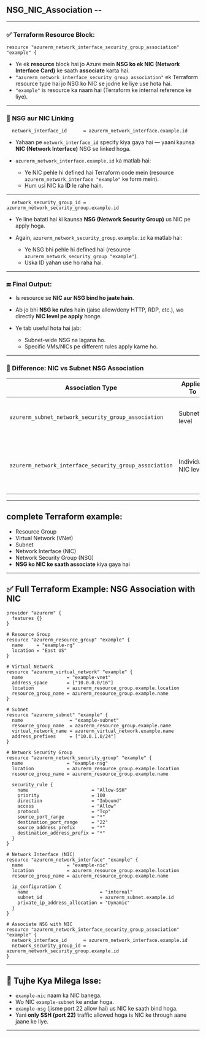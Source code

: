 ## NSG_NIC_Association --

---

### ✅ Terraform Resource Block:

```hcl
resource "azurerm_network_interface_security_group_association" "example" {
```

* Ye ek **resource** block hai jo Azure mein **NSG ko ek NIC (Network Interface Card)** ke saath **associate** karta hai.
* `"azurerm_network_interface_security_group_association"` ek Terraform resource type hai jo NSG ko NIC se jodne ke liye use hota hai.
* `"example"` is resource ka naam hai (Terraform ke internal reference ke liye).

---

### 🔗 NSG aur NIC Linking

```hcl
  network_interface_id      = azurerm_network_interface.example.id
```

* Yahaan pe `network_interface_id` specify kiya gaya hai — yaani kaunsa **NIC (Network Interface)** NSG se linked hoga.
* `azurerm_network_interface.example.id` ka matlab hai:

  * Ye NIC pehle hi defined hai Terraform code mein (resource `azurerm_network_interface "example"` ke form mein).
  * Hum usi NIC ka **ID** le rahe hain.

---

```hcl
  network_security_group_id = azurerm_network_security_group.example.id
```

* Ye line batati hai ki kaunsa **NSG (Network Security Group)** us NIC pe apply hoga.
* Again, `azurerm_network_security_group.example.id` ka matlab hai:

  * Ye NSG bhi pehle hi defined hai (resource `azurerm_network_security_group "example"`).
  * Uska ID yahan use ho raha hai.

---

### 🔚 Final Output:

* Is resource se **NIC aur NSG bind ho jaate hain**.
* Ab jo bhi **NSG ke rules** hain (jaise allow/deny HTTP, RDP, etc.), wo directly **NIC level pe apply** honge.
* Ye tab useful hota hai jab:

  * Subnet-wide NSG na lagana ho.
  * Specific VMs/NICs pe different rules apply karne ho.

---

### 🔁 Difference: NIC vs Subnet NSG Association

| Association Type                                       | Applies To           | Use Case                             |
| ------------------------------------------------------ | -------------------- | ------------------------------------ |
| `azurerm_subnet_network_security_group_association`    | Subnet level         | Sabhi VMs pe ek jaise NSG rules      |
| `azurerm_network_interface_security_group_association` | Individual NIC level | Har VM/NIC pe custom NSG apply karna |

---

## **complete Terraform example**:

* Resource Group
* Virtual Network (VNet)
* Subnet
* Network Interface (NIC)
* Network Security Group (NSG)
* **NSG ko NIC ke saath associate** kiya gaya hai

---

## ✅ **Full Terraform Example: NSG Association with NIC**

```hcl
provider "azurerm" {
  features {}
}

# Resource Group
resource "azurerm_resource_group" "example" {
  name     = "example-rg"
  location = "East US"
}

# Virtual Network
resource "azurerm_virtual_network" "example" {
  name                = "example-vnet"
  address_space       = ["10.0.0.0/16"]
  location            = azurerm_resource_group.example.location
  resource_group_name = azurerm_resource_group.example.name
}

# Subnet
resource "azurerm_subnet" "example" {
  name                 = "example-subnet"
  resource_group_name  = azurerm_resource_group.example.name
  virtual_network_name = azurerm_virtual_network.example.name
  address_prefixes     = ["10.0.1.0/24"]
}

# Network Security Group
resource "azurerm_network_security_group" "example" {
  name                = "example-nsg"
  location            = azurerm_resource_group.example.location
  resource_group_name = azurerm_resource_group.example.name

  security_rule {
    name                       = "Allow-SSH"
    priority                   = 100
    direction                  = "Inbound"
    access                     = "Allow"
    protocol                   = "Tcp"
    source_port_range          = "*"
    destination_port_range     = "22"
    source_address_prefix      = "*"
    destination_address_prefix = "*"
  }
}

# Network Interface (NIC)
resource "azurerm_network_interface" "example" {
  name                = "example-nic"
  location            = azurerm_resource_group.example.location
  resource_group_name = azurerm_resource_group.example.name

  ip_configuration {
    name                          = "internal"
    subnet_id                     = azurerm_subnet.example.id
    private_ip_address_allocation = "Dynamic"
  }
}

# Associate NSG with NIC
resource "azurerm_network_interface_security_group_association" "example" {
  network_interface_id      = azurerm_network_interface.example.id
  network_security_group_id = azurerm_network_security_group.example.id
}
```

---

## 🧠 **Tujhe Kya Milega Isse:**

* `example-nic` naam ka NIC banega.
* Wo NIC `example-subnet` ke andar hoga.
* `example-nsg` (jisme port 22 allow hai) us NIC ke saath bind hoga.
* Yani **only SSH (port 22)** traffic allowed hoga is NIC ke through aane jaane ke liye.

---


